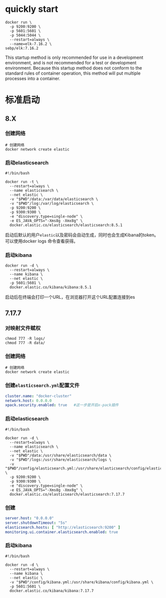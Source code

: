 # quickly start
```shell
docker run \
  -p 9200:9200 \
  -p 5601:5601 \
  -p 5044:5044 \
  --restart=always \
  --name=elk-7.16.2 \
sebp/elk:7.16.2
```
This startup method is only recommended for use in a development environment, and is not recommended for a test or development environment. Because this startup method does not conform to the standard rules of container operation, this method will put multiple processes into a container.
# 标准启动
## 8.X
### 创建网络
```shell
# 创建网络
docker network create elastic
```
### 启动elasticsearch
```shell
#!/bin/bash

docker run -t \
  --restart=always \
  --name elasticsearch \
  --net elastic \
  -v "$PWD"/data:/var/data/elasticsearch \
  -v "$PWD"/log:/var/log/elasticsearch \
  -p 9200:9200 \
  -p 9300:9300 \
  -e "discovery.type=single-node" \
  -e ES_JAVA_OPTS="-Xms8g -Xmx8g" \
  docker.elastic.co/elasticsearch/elasticsearch:8.5.1
```
启动后默认的用户`elastic`以及密码会自动生成，同时也会生成Kibana的token。可以使用docker logs 命令查看获得。
### 启动kibana
```shell
docker run -d \
  --restart=always \
  --name kibana \
  --net elastic \
  -p 5601:5601 \
  docker.elastic.co/kibana/kibana:8.5.1
```
启动后在终端会打印一个URL，在浏览器打开这个URL配置连接到es
## 7.17.7
### 对映射文件赋权
```shell
chmod 777 -R logs/
chmod 777 -R data/
```
### 创建网络
```shell
# 创建网络
docker network create elastic
```
### 创建`elasticsearch.yml`配置文件
```yaml
cluster.name: "docker-cluster"
network.host: 0.0.0.0
xpack.security.enabled: true   #这一步是开启x-pack插件
```
### 启动elasticsearch
```shell
#!/bin/bash

docker run -d \
  --restart=always \
  --name elasticsearch \
  --net elastic \
  -v "$PWD"/data:/usr/share/elasticsearch/data \
  -v "$PWD"/logs:/usr/share/elasticsearch/logs \
  -v "$PWD"/config/elasticsearch.yml:/usr/share/elasticsearch/config/elasticsearch.yml \
  -p 9200:9200 \
  -p 9300:9300 \
  -e "discovery.type=single-node" \
  -e ES_JAVA_OPTS="-Xms8g -Xmx8g" \
  docker.elastic.co/elasticsearch/elasticsearch:7.17.7
```
### 创建
```yaml
server.host: "0.0.0.0"
server.shutdownTimeout: "5s"
elasticsearch.hosts: [ "http://elasticsearch:9200" ]
monitoring.ui.container.elasticsearch.enabled: true
```
### 启动kibana
```shell
#!/bin/bash

docker run -d \
  --restart=always \
  --name kibana \
  --net elastic \
  -v "$PWD"/config/kibana.yml:/usr/share/kibana/config/kibana.yml \
  -p 5601:5601 \
  docker.elastic.co/kibana/kibana:7.17.7
```